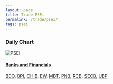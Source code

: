 ```yaml
---
layout: page
title: Trade PSEi
permalink: /trade/psei/
tags: psei
---
```


### Daily Chart

![PSEi](http://www.marketwatch.com/kaavio.Webhost/charts/big.chart?nosettings=1&symb=PSEI&uf=7168&type=4&size=3&sid=124190&style=1013&freq=1&time=8&ma=6&maval=20,50,200&lf=4&lf2=0&lf3=0&height=510&width=720&mocktick=1)  

#### [Banks and Financials](http://zettainino.com/trade/banks-and-financials/)
[BDO](http://zettainino.com/trade/bdo/), [BPI](http://zettainino.com/trade/bpi/), [CHIB](http://zettainino.com/trade/chib/), [EW](http://zettainino.com/trade/ew/), [MBT](http://zettainino.com/trade/mbt/), [PNB](http://zettainino.com/trade/pnb/), [RCB](http://zettainino.com/trade/rcb/), [SECB](http://zettainino.com/trade/secb/), [UBP](http://zettainino.com/trade/ubp/)
